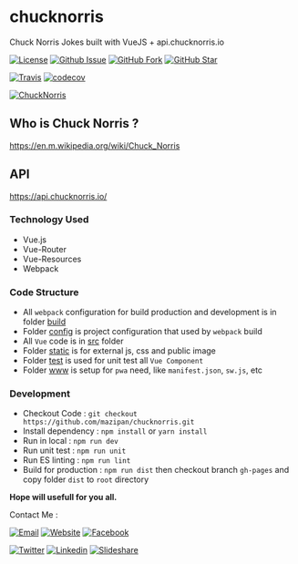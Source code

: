 # chucknorris
Chuck Norris Jokes built with VueJS + api.chucknorris.io

[![License](https://img.shields.io/github/license/mazipan/chucknorris.svg?maxAge=3600)](https://github.com/mazipan/chucknorris) 
[![Github Issue](https://img.shields.io/github/issues/mazipan/chucknorris.svg?maxAge=3600)](https://github.com/mazipan/chucknorris/issues) 
[![GitHub Fork](https://img.shields.io/github/forks/mazipan/chucknorris.svg?maxAge=3600)](https://github.com/mazipan/chucknorris/network) 
[![GitHub Star](https://img.shields.io/github/stars/mazipan/chucknorris.svg?maxAge=3600)](https://github.com/mazipan/chucknorris/stargazers) 

[![Travis](https://img.shields.io/travis/mazipan/chucknorris.svg)](https://travis-ci.org/mazipan/chucknorris)
[![codecov](https://codecov.io/gh/mazipan/chucknorris/branch/master/graph/badge.svg)](https://codecov.io/gh/mazipan/chucknorris)

[![ChuckNorris](https://raw.githubusercontent.com/mazipan/chucknorris/master/static/images/chucknorris-logo.png)](https://mazipan.github.io/chucknorris/)


## Who is Chuck Norris ?
https://en.m.wikipedia.org/wiki/Chuck_Norris


## API
https://api.chucknorris.io/


### Technology Used
+ Vue.js
+ Vue-Router
+ Vue-Resources
+ Webpack

### Code Structure
+ All `webpack` configuration for build production and development is in folder [build](https://github.com/mazipan/explore-github/tree/master/build)
+ Folder [config](https://github.com/mazipan/explore-github/tree/master/config) is project configuration that used by `webpack` build
+ All `Vue` code is in [src](https://github.com/mazipan/explore-github/tree/master/src) folder
+ Folder [static](https://github.com/mazipan/explore-github/tree/master/static) is for external js, css and public image
+ Folder [test](https://github.com/mazipan/explore-github/tree/master/test/unit) is used for unit test all `Vue Component`
+ Folder [www](https://github.com/mazipan/explore-github/tree/master/www) is setup for `pwa` need, like `manifest.json`, `sw.js`, etc


### Development
+ Checkout Code : `git checkout https://github.com/mazipan/chucknorris.git`
+ Install dependency : `npm install` or `yarn install`
+ Run in local : `npm run dev`
+ Run unit test : `npm run unit`
+ Run ES linting : `npm run lint` 
+ Build for production : `npm run dist` then checkout branch `gh-pages` and copy folder `dist` to `root` directory

**Hope will usefull for you all.**

Contact Me :

[![Email](https://img.shields.io/badge/mazipanneh-Email-yellow.svg?maxAge=3600)](mailto:mazipanneh@gmail.com) 
[![Website](https://img.shields.io/badge/mazipanneh-Blog-brightgreen.svg?maxAge=3600)](https://mazipanneh.com/blog/)
[![Facebook](https://img.shields.io/badge/mazipanneh-Facebook-blue.svg?maxAge=3600)](https://facebook.com/mazipanneh) 

[![Twitter](https://img.shields.io/badge/Maz_Ipan-Twitter-55acee.svg?maxAge=3600)](https://twitter.com/Maz_Ipan) 
[![Linkedin](https://img.shields.io/badge/irfanmaulanamazipan-Linkedin-0077b5.svg?maxAge=3600)](https://id.linkedin.com/in/irfanmaulanamazipan) 
[![Slideshare](https://img.shields.io/badge/IrfanMaulana21-Slideshare-0077b5.svg?maxAge=3600)](https://www.slideshare.net/IrfanMaulana21) 
